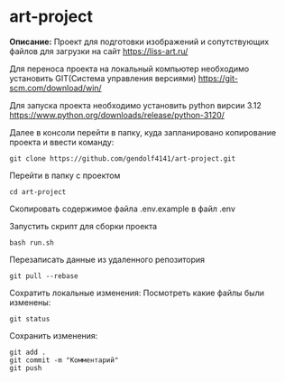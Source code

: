 # art-project
**Описание:**
Проект для подготовки изображений и сопутствующих файлов для загрузки на сайт https://liss-art.ru/

Для переноса проекта на локальный компьютер необходимо установить GIT(Система управления версиями)
https://git-scm.com/download/win/

Для запуска проекта необходимо установить python вирсии 3.12
https://www.python.org/downloads/release/python-3120/


Далее в консоли перейти в папку, куда запланировано копирование проекта и ввести команду:
```
git clone https://github.com/gendolf4141/art-project.git
```

Перейти в папку с проектом
```
cd art-project
```

Скопировать содержимое файла .env.example в файл .env

Запустить скрипт для сборки проекта
```
bash run.sh
```


Перезаписать данные из удаленного репозитория
```angular2html
git pull --rebase
```


Сохратить локальные изменения:
Посмотреть какие файлы были изменены:
```angular2html
git status
```

Сохранить изменения:
```angular2html
git add .
git commit -m "Комментарий"
git push
```
